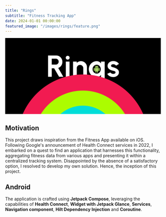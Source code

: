 ```yaml
---
title: "Rings"
subtitle: "Fitness Tracking App"
date: 2024-01-01 00:00:00
featured_image: "/images/rings/feature.png"
---
```


![](/images/rings/feature.png)

<!-- 
## Store Download 
<a href='https://play.google.com/store/apps/details?id=com.whyyao.rings'><img style="height: 83px; width: 200px" alt='Get it on Google Play' src='https://play.google.com/intl/en_us/badges/static/images/badges/en_badge_web_generic.png'/></a> -->

## Motivation
This project draws inspiration from the Fitness App available on iOS. Following Google's announcement of Health Connect services in 2022, I embarked on a quest to find an application that harnesses this functionality, aggregating fitness data from various apps and presenting it within a centralized tracking system. Disappointed by the absence of a satisfactory option, I resolved to develop my own solution. Hence, the inception of this project.


## Android 
The application is crafted using **Jetpack Compose**, leveraging the capabilities of **Health Connect**, **Widget with Jetpack Glance**, **Services**, **Navigation component**, **Hilt Dependency Injection** and **Coroutine**. 